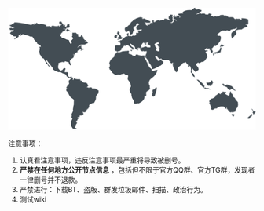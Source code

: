 ![](/assets/map.svg)

注意事项：

1. 认真看注意事项，违反注意事项最严重将导致被删号。
2. **严禁在任何地方公开节点信息**
   ，包括但不限于官方QQ群、官方TG群，发现者一律删号并不退款。
3. 严禁进行：下载BT、盗版、群发垃圾邮件、扫描、政治行为。
4. 测试wiki



